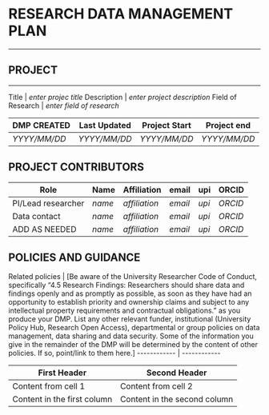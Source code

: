 # RESEARCH DATA MANAGEMENT PLAN
------------ 
## PROJECT
------------ 
Title |	*enter projec title*
Description | *enter project description*
Field of Research | *enter field of research*


DMP CREATED | Last Updated | Project Start | Project end
------------ | ------------ | ------------ | ------------ 
*YYYY/MM/DD* | *YYYY/MM/DD* | *YYYY/MM/DD* | *YYYY/MM/DD*

## PROJECT CONTRIBUTORS

Role | Name | Affiliation | email | upi | ORCID
------------  | ------------ | ------------ | ------------ | ------------ | ------------ 
PI/Lead researcher | *name* | *affiliation* | *email* | *upi* | *ORCID*
Data contact | *name* | *affiliation* | *email* | *upi* | *ORCID*
ADD AS NEEDED | *name* | *affiliation* | *email* | *upi* | *ORCID*

## POLICIES AND GUIDANCE
Related policies | [Be aware of the University Researcher Code of Conduct, specifically “4.5 Research Findings: Researchers should share data and findings openly and as promptly as possible, as soon as they have had an opportunity to establish priority and ownership claims and subject to any intellectual property requirements and contractual obligations.” as you produce your DMP.
List any other relevant funder, institutional (University Policy Hub, Research Open Access), departmental or group policies on data management, data sharing and data security. Some of the information you give in the remainder of the DMP will be determined by the content of other policies. If so, point/link to them here.]
------------ | ------------ 





First Header | Second Header
------------ | -------------
Content from cell 1 | Content from cell 2
Content in the first column | Content in the second column
